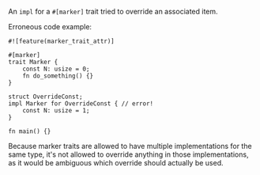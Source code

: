 An `impl` for a `#[marker]` trait tried to override an associated item.

Erroneous code example:

```compile_fail,E0715
#![feature(marker_trait_attr)]

#[marker]
trait Marker {
    const N: usize = 0;
    fn do_something() {}
}

struct OverrideConst;
impl Marker for OverrideConst { // error!
    const N: usize = 1;
}

fn main() {}
```

Because marker traits are allowed to have multiple implementations for the same
type, it's not allowed to override anything in those implementations, as it
would be ambiguous which override should actually be used.
